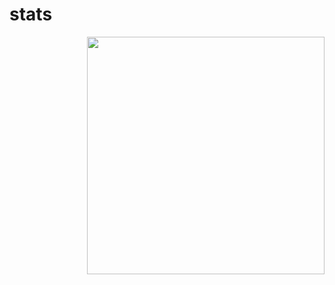 # stats

<img align='right' src="https://github-readme-stats.vercel.app/api?username=ritikchaddha&show_icons=true&theme=radical" width="380">
